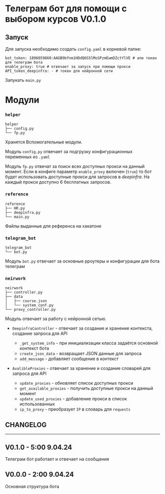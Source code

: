 # Телеграм бот для помощи с выбором курсов V0.1.0
## Запуск
Для запуска необходимо создать `config.yaml` в корневой папке:
```
bot_token: 1896059860:AAGB9bfnm1HDdQ6S5lMoSPzmEwmDZctYlVE # апи токен для телеграм бота
enable_proxy: true # отвечает за запуск при помощи прокси
API_token_deepinfra: - # токен для нейронной сети
```
Запукать `main.py`


# Модули
### `helper`
```
helper
├── config.py
└── fp.py
```
Хранятся Вспомогательные модули.

Модуль `config.py` отвечает за подгрузку конфигурационных переменных из `.yaml`

Модуль `fp.py` отвечат за поиск всех доступных прокси на данный момент. Если в конфиге параметр `enable_proxy` включен (`true`) то бот будет использовать доступные прокси для запросов в *deepinfra*. На каждый прокси доступно 6 бесплатных запросов.
### `reference`
```
reference
├── HR.py
├── deepinfra.py
└── main.py
```
Файлы выданные для референса на хакатоне
### `telegram_bot`
```
telegram_bot
└── bot.py
```
Модуль `bot.py` отвечает за основные рроутеры и конфигурации для бота телеграм
### `neirwork`
```
neirwork
├── controller.py
├── data
│   ├── course.json
│   └── system_conf.py
└── proxy_controller.py
```
Модуль отвечает за работу с нейронной сетью.

 - `DeepinfraController` - отвечает за создание и хранение контекста, создание запроса для API
   - `_get_system_info` - при инициализации класса задаётся основной контекст бота
   - `create_json_data` - возвращает JSON данные для запроса
   - `add_message` - добавляет сообщение в контекст


 - `AvalibleProxies` - отвечает за хранение и создание словарей для запроса для API
   - `update_proxies` - обновляет список доступных прокси
   - `get_available_proxies` - получить доступные прокси на данный момент
   - `update_used_proxies` - добавление прокси в список использованных
   - `ip_to_proxy` - преобразует `IP` в словарь для `requests`

## CHANGELOG

---

## V0.1.0 - 5:00 9.04.24
Телеграм бот работает и отвечает на сообщения

## V0.0.0 - 2:00 9.04.24
Основная структура бота
